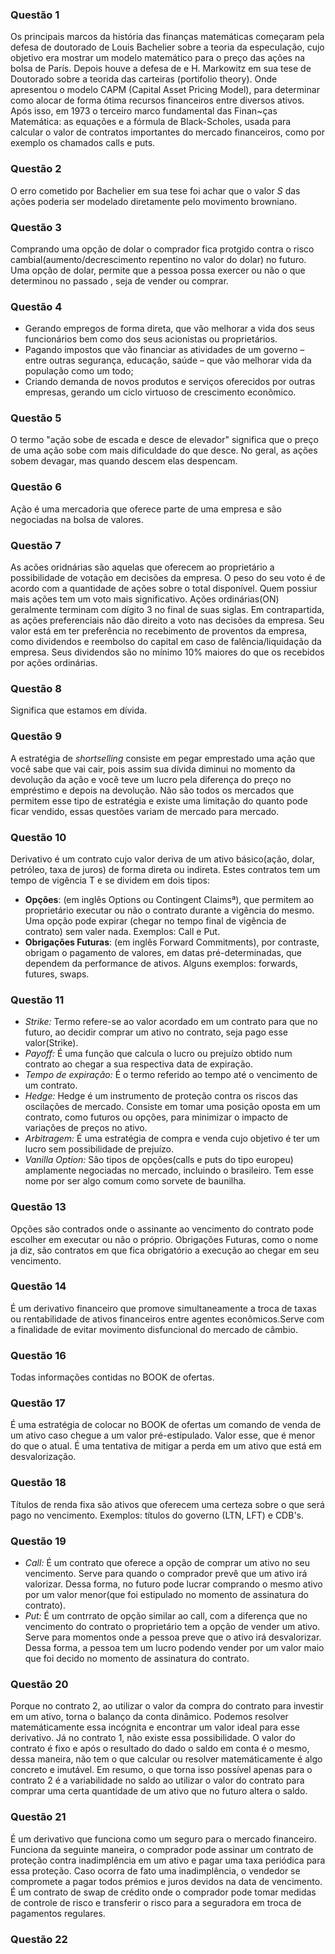 ### Questão 1
Os principais marcos da história das finanças matemáticas começaram pela defesa de doutorado de  Louis Bachelier sobre a teoria da especulação, cujo objetivo era mostrar um modelo matemático para o preço das ações na bolsa de París.
Depois houve a defesa de e H. Markowitz em sua tese de Doutorado sobre a teorida das carteiras (portifolio theory). Onde apresentou o modelo CAPM (Capital Asset Pricing Model), para determinar como alocar de forma ótima recursos financeiros entre diversos ativos.
Após isso, em 1973 o terceiro marco fundamental das Finan~ças Matemática: as equações e a fórmula de Black-Scholes, usada para calcular o valor de contratos importantes do mercado financeiros, como por exemplo os chamados calls e puts. 

### Questão 2
O erro cometido por Bachelier em sua tese foi achar que o valor $S$ das ações poderia ser modelado diretamente pelo movimento browniano. 

### Questão 3
Comprando uma opção de dolar o comprador fica protgido contra o risco cambial(aumento/decrescimento repentino no valor do dolar) no futuro. Uma opção de dolar, permite que a pessoa possa exercer ou não o que determinou no passado
, seja de vender ou comprar.

### Questão 4
- Gerando empregos de forma direta, que vão melhorar a vida dos seus funcionários bem como dos seus acionistas ou proprietários.
- Pagando impostos que vão financiar as atividades de um governo – entre outras segurança, educação, saúde – que vão melhorar vida da população como um todo;
- Criando demanda de novos produtos e serviços oferecidos por outras empresas, gerando um ciclo virtuoso de crescimento econômico.

### Questão 5
O termo "ação sobe de escada e desce de elevador" significa que o preço de uma ação sobe com mais dificuldade do que desce. No geral, as ações sobem devagar, mas quando descem elas
despencam.

### Questão 6
Ação é uma mercadoria que oferece parte de uma empresa e são negociadas na bolsa de valores.

### Questão 7
As acões oridnárias são aquelas que oferecem ao proprietário a possibilidade de votação em decisões da empresa. O peso do seu voto é de acordo com a quantidade de ações 
sobre o total disponível. Quem possiur mais ações tem um voto mais significativo. Ações ordinárias(ON) geralmente terminam com dígito 3 no final de suas siglas.
Em contrapartida, as ações preferenciais não dão direito a voto nas decisões da empresa. Seu valor está em ter preferência no recebimento de proventos da empresa, como dividendos 
e reembolso do capital em caso de falência/liquidação da empresa. Seus dividendos são no mínimo 10% maiores do que os recebidos por ações ordinárias.

### Questão 8
Significa que estamos em dívida.

### Questão 9
A estratégia de $short selling$ consiste em pegar emprestado uma ação que você sabe que vai cair, pois assim sua dívida diminui no momento da devolução da ação e você teve um 
lucro pela diferença do preço no empréstimo e depois na devolução. Não são todos os mercados que permitem esse tipo de estratégia e existe uma limitação do quanto pode ficar vendido,
essas questões variam de mercado para mercado.

### Questão 10
Derivativo é um contrato cujo valor deriva de um ativo básico(ação, dolar, petróleo, taxa de juros) de forma direta ou indireta. Estes contratos tem um tempo de vigência T
e se dividem em dois tipos:
- **Opções**: (em inglês Options ou Contingent Claimsª), que permitem ao proprietário executar ou não o contrato durante a vigência do mesmo. Uma opção
pode expirar (chegar no tempo final de vigência de contrato) sem valer nada.
Exemplos: Call e Put.
- **Obrigações Futuras**: (em inglês Forward Commitments), por contraste, obrigam o pagamento de valores, em datas pré-determinadas, que dependem da
performance de ativos. Alguns exemplos: forwards, futures, swaps.

### Questão 11
- *Strike:* Termo refere-se ao valor acordado em um contrato para que no futuro, ao decidir comprar um ativo no contrato, seja pago esse valor(Strike).
- *Payoff:* É uma função que calcula o lucro ou prejuízo obtido num contrato ao chegar a sua respectiva data de expiração.
- *Tempo de expiração:* É o termo referido ao tempo até o vencimento de um contrato.
- *Hedge:* Hedge é um instrumento de proteção contra os riscos das oscilações de mercado. Consiste em tomar uma posição oposta em um contrato, como futuros ou opções, para minimizar o impacto de variações de preços no ativo.
- *Arbitragem:* É uma estratégia de compra e venda cujo objetivo é ter um lucro sem possibilidade de prejuízo.
- *Vanilla Option:* São tipos de opções(calls e puts do tipo europeu) amplamente negociadas no mercado, incluindo o brasileiro. Tem esse nome por ser algo comum como sorvete de baunilha.

### Questão 13
Opções são contrados onde o assinante ao vencimento do contrato pode escolher em executar ou não o próprio. Obrigações Futuras, como o nome ja diz, são contratos em que 
fica obrigatório a execução ao chegar em seu vencimento.

### Questão 14
É um derivativo financeiro que promove simultaneamente a troca de taxas ou rentabilidade de ativos financeiros entre agentes econômicos.Serve com a finalidade de evitar movimento disfuncional do mercado de câmbio.

### Questão 16
Todas informações contidas no BOOK de ofertas.

### Questão 17
É uma estratégia de colocar no BOOK de ofertas um comando de venda de um ativo caso chegue a um valor pré-estipulado. Valor esse, que é menor do que o atual. É uma tentativa de mitigar a perda em um ativo que está em desvalorização.

### Questão 18
Títulos de renda fixa são ativos que oferecem uma certeza sobre o que será pago no vencimento. Exemplos: títulos do governo (LTN, LFT) e CDB's.

### Questão 19
- *Call:* É um contrato que oferece a opção de comprar um ativo no seu vencimento. Serve para quando o comprador prevê que um ativo irá valorizar. Dessa forma, no futuro pode lucrar comprando o mesmo ativo por um valor menor(que foi estipulado no momento de assinatura do contrato).
- *Put:* É um contrrato de opção similar ao call, com a diferença que no vencimento do contrato o proprietário tem a opção de vender um ativo. Serve para momentos onde a pessoa preve que o ativo irá desvalorizar. Dessa forma, a pessoa tem um lucro podendo vender por um valor maio que foi decido no momento de assinatura do contrato.

### Questão 20
Porque no contrato 2, ao utilizar o valor da compra do contrato para investir em um ativo, torna o balanço da conta dinâmico. Podemos resolver matemáticamente essa incógnita e encontrar um valor ideal para esse derivativo. Já no contrato 1, não existe essa possibilidade. O valor do contrato é fixo e após o resultado do dado o saldo em conta é o mesmo, dessa maneira, não tem o que calcular ou resolver matemáticamente é algo concreto e imutável.
Em resumo, o que torna isso possível apenas para o contrato 2 é a variabilidade no saldo ao utilizar o valor do contrato para comprar uma certa quantidade de um ativo que no futuro altera o saldo.

### Questão 21
É um derivativo que funciona como um seguro para o mercado financeiro. Funciona da seguinte maneira, o comprador pode assinar um contrato de proteção contra inadimplência em um ativo e pagar uma taxa periódica para essa proteção. Caso ocorra de fato uma inadimplência, o vendedor se compromete a pagar todos prémios e juros devidos na data de vencimento. É um contrato de swap de crédito onde o comprador pode tomar medidas de controle de risco e transferir o risco para a seguradora em troca de pagamentos regulares. 

### Questão 22
